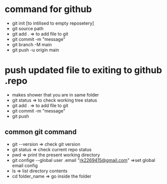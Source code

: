 # command for github
- git init [to intilised to empty reposetery]
- git source path 
- git add . => to add file to git
- git commit -m "message"
- git branch -M main 
- git push -u origin main
# push updated file to exiting to github .repo
- makes shower that you are in same folder
- git status => to check working tree status
- git add . => to add file to git
- git commit -m "message" 
- git push
## common git command 
- git --version => check git version
- git status => check current repo status
- pwd => print the present working directory 
- git confige --global user .email "rk2269415@gmail.com" =>set global email config
- ls => list directory contents 
- cd folder_name => go inside the folder 

